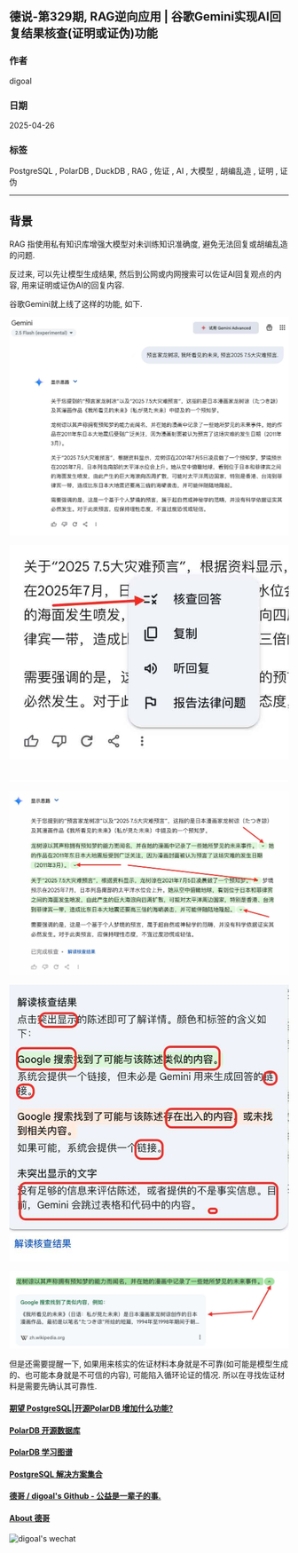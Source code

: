 ## 德说-第329期, RAG逆向应用 | 谷歌Gemini实现AI回复结果核查(证明或证伪)功能  
                  
### 作者                  
digoal                  
                  
### 日期                  
2025-04-26                 
                  
### 标签                  
PostgreSQL , PolarDB , DuckDB , RAG , 佐证 , AI , 大模型 , 胡编乱造 , 证明 , 证伪    
                  
----                  
                  
## 背景   
RAG 指使用私有知识库增强大模型对未训练知识准确度, 避免无法回复或胡编乱造的问题.  
  
反过来, 可以先让模型生成结果, 然后到公网或内网搜索可以佐证AI回复观点的内容, 用来证明或证伪AI的回复内容.  
  
谷歌Gemini就上线了这样的功能, 如下.    
  
![pic](20250426_05_pic_001.jpg)    
  
![pic](20250426_05_pic_002.jpg)    
  
![pic](20250426_05_pic_003.jpg)    
  
![pic](20250426_05_pic_004.jpg)    
  
![pic](20250426_05_pic_005.jpg)    
  
但是还需要提醒一下, 如果用来核实的佐证材料本身就是不可靠(如可能是模型生成的、也可能本身就是不可信的内容), 可能陷入循环论证的情况. 所以在寻找佐证材料是需要先确认其可靠性.  
  
  
  
  
  
#### [期望 PostgreSQL|开源PolarDB 增加什么功能?](https://github.com/digoal/blog/issues/76 "269ac3d1c492e938c0191101c7238216")
  
  
#### [PolarDB 开源数据库](https://openpolardb.com/home "57258f76c37864c6e6d23383d05714ea")
  
  
#### [PolarDB 学习图谱](https://www.aliyun.com/database/openpolardb/activity "8642f60e04ed0c814bf9cb9677976bd4")
  
  
#### [PostgreSQL 解决方案集合](../201706/20170601_02.md "40cff096e9ed7122c512b35d8561d9c8")
  
  
#### [德哥 / digoal's Github - 公益是一辈子的事.](https://github.com/digoal/blog/blob/master/README.md "22709685feb7cab07d30f30387f0a9ae")
  
  
#### [About 德哥](https://github.com/digoal/blog/blob/master/me/readme.md "a37735981e7704886ffd590565582dd0")
  
  
![digoal's wechat](../pic/digoal_weixin.jpg "f7ad92eeba24523fd47a6e1a0e691b59")
  
